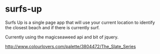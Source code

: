 # surfs-up

Surfs Up is a single page app that will use your current location to identify the closest beach and if there is currently surf.

Currently using the magicseaweed api and bit of jquery.

http://www.colourlovers.com/palette/3804472/The_Slate_Series

